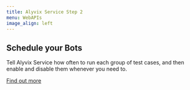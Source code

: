 ```yaml
---
title: Alyvix Service Step 2
menu: WebAPIs
image_align: left
---
```


## Schedule your **Bots**

Tell Alyvix Service how often to run each group of test cases, and then enable and disable them whenever you need to.

[Find out more](https://alyvix.com/learn/service/?classes=btn,btn-primary,btn-lg&target=_blank)
